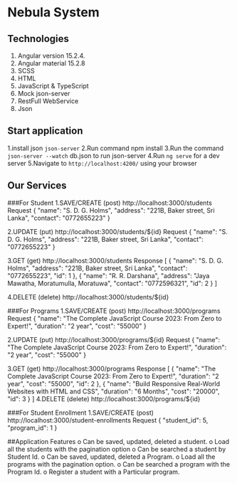 # Nebula System

## Technologies

1. Angular version 15.2.4.
2. Angular material 15.2.8
3. SCSS
4. HTML
5. JavaScript & TypeScript
6. Mock json-server
7. RestFull WebService
8. Json

## Start application

1.install json `json-server`
2.Run command npm install
3.Run the command `json-server --watch` db.json to run json-server
4.Run `ng serve` for a dev server
5.Navigate to `http://localhost:4200/` using your browser

## Our Services

###For Student
1.SAVE/CREATE (post) http://localhost:3000/students
Request
{
	"name": "S. D. G. Holms",
	"address": "221B, Baker street, Sri Lanka",
	"contact": "0772655223"
}

2.UPDATE (put) http://localhost:3000/students/${id}
Request
{
	"name": "S. D. G. Holms",
	"address": "221B, Baker street, Sri Lanka",
	"contact": "0772655223"
}

3.GET (get) http://localhost:3000/students
Response
[
	{
	"name": "S. D. G. Holms",
	"address": "221B, Baker street, Sri Lanka",
	"contact": "0772655223",
	"id": 1
	},
	{
	"name": "R. R. Darshana",
	"address": "Jaya Mawatha, Moratumulla, Moratuwa",
	"contact": "0772596321",
	"id": 2
	}
]

4.DELETE (delete) http://localhost:3000/students/${id}

###For Programs
1.SAVE/CREATE (post) http://localhost:3000/programs
Request
{
	"name": "The Complete JavaScript Course 2023: From Zero to Expert!",
	"duration": "2 year",
	"cost": "55000"
}

2.UPDATE (put) http://localhost:3000/programs/${id}
Request
{
	"name": "The Complete JavaScript Course 2023: From Zero to Expert!",
	"duration": "2 year",
	"cost": "55000"
}

3.GET (get) http://localhost:3000/programs
Response
[
	{
	"name": "The Complete JavaScript Course 2023: From Zero to Expert!",
	"duration": "2 year",
	"cost": "55000",
	"id": 2
	},
	{
	"name": "Build Responsive Real-World Websites with HTML and CSS",
	"duration": "6 Months",
	"cost": "20000",
	"id": 3
	}
]
4.DELETE (delete) http://localhost:3000/programs/${id}

###For Student Enrollment
1.SAVE/CREATE (post) http://localhost:3000/student-enrollments
Request
{
	"student_id": 5,
	"program_id": 1
}

##Application Features
o Can be saved, updated, deleted a student.
o Load all the students with the pagination option
o Can be searched a student by Student Id.
o Can be saved, updated, deleted a Program.
o Load all the programs with the pagination option.
o Can be searched a program with the Program Id.
o Register a student with a Particular program.
